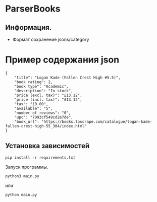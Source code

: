# ParserBooks

## Информация.
* Формат сохранение jsons/category

# Пример содержания json
```
{
    "title": "Logan Kade (Fallen Crest High #5.5)",
    "book rating": 2,
    "book type": "Academic",
    "description": "In stock",
    "price (excl. tax)": "£13.12",
    "price (incl. tax)": "£13.12",
    "tax": "£0.00",
    "available": "5",
    "number of reviews": "0",
    "upc": "7093cf549cd2e7de",
    "book_url": "https://books.toscrape.com/catalogue/logan-kade-fallen-crest-high-55_384/index.html"
}
```


## Установка зависимостей
```
pip install -r requirements.txt
```
Запуск программы.
```
python3 main.py
```
или
```
python main.py
```
